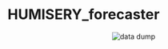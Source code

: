 # HUMISERY_forecaster

<p align="center">
  <img src="https://raw.githubusercontent.com/osnibor27/HUMISERY_forecaster/blob/master/June_humisery_Orlando.png" alt="data dump"/>
</p>

